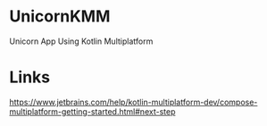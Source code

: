 # UnicornKMM

Unicorn App Using Kotlin Multiplatform


# Links

https://www.jetbrains.com/help/kotlin-multiplatform-dev/compose-multiplatform-getting-started.html#next-step

